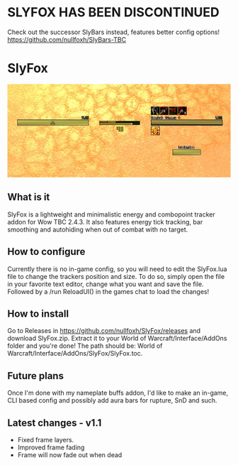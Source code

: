 # SLYFOX HAS BEEN DISCONTINUED

Check out the successor SlyBars instead, features better config options!
https://github.com/nullfoxh/SlyBars-TBC


# SlyFox

![Screenshot](SlyFox.jpg)

## What is it

SlyFox is a lightweight and minimalistic energy and combopoint tracker addon for Wow TBC 2.4.3.
It also features energy tick tracking, bar smoothing and autohiding when out of combat with no target.

## How to configure

Currently there is no in-game config, so you will need to edit the SlyFox.lua file to change the trackers position and size. 
To do so, simply open the file in your favorite text editor, change what you want and save the file. Followed by a /run ReloadUI() in the games chat to load the changes!

## How to install

Go to Releases in https://github.com/nullfoxh/SlyFox/releases and download SlyFox.zip.  Extract it to your World of Warcraft/Interface/AddOns folder and you're done!  The path should be: World of Warcraft/Interface/AddOns/SlyFox/SlyFox.toc.


## Future plans

Once I'm done with my nameplate buffs addon, I'd like to make an in-game, CLI based config and possibly add aura bars for rupture, SnD and such.


## Latest changes - v1.1

* Fixed frame layers.
* Improved frame fading
* Frame will now fade out when dead

